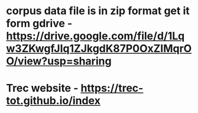 # corpus data file is in zip format  get it form gdrive - https://drive.google.com/file/d/1Lqw3ZKwgfJIq1ZJkgdK87P0OxZIMqrOO/view?usp=sharing
# Trec website - https://trec-tot.github.io/index
